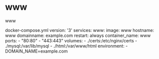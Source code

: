 # www
www

docker-compose.yml
version: '3'
services:
  www:
    image: www
    hostname: www
    domainname: example.com
    restart: always
    container_name: www
    ports:
      - "80:80"
      - "443:443"
    volumes:
      - ./certs:/etc/nginx/certs
      - ./mysql:/var/lib/mysql
      - ./html:/var/www/html
    environment:
      - DOMAIN_NAME=example.com
